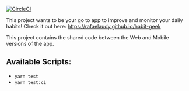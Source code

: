 [![CircleCI](https://circleci.com/gh/rafaelaudy/habit-geek.svg?style=svg)](https://circleci.com/gh/rafaelaudy/habit-geek)

This project wants to be your go to app to improve and monitor your daily habits!
Check it out here: https://rafaelaudy.github.io/habit-geek

This project contains the shared code between the Web and Mobile versions of the app.

## Available Scripts:

- `yarn test`
- `yarn test:ci`
